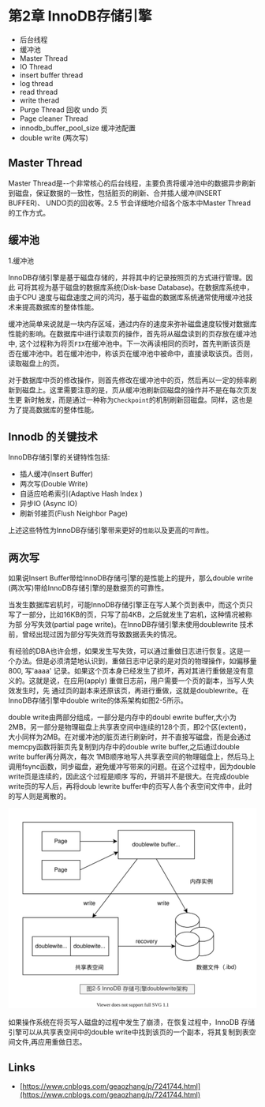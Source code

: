 # 第2章 InnoDB存储引擎

- 后台线程
- 缓冲池
- Master Thread
- IO Thread
- insert buffer thread
- log thread
- read thread
- write therad
- Purge Thread 回收 undo 页
- Page cleaner Thread
- innodb_buffer_pool_size 缓冲池配置
- double write (两次写)

## Master Thread

Master Thread是--个非常核心的后台线程，主要负责将缓冲池中的数据异步刷新
到磁盘，保证数据的一致性，包括脏页的刷新、合并插人缓冲(INSERT BUFFER)、
UNDO页的回收等。2.5 节会详细地介绍各个版本中Master Thread的工作方式。

## 缓冲池

1.缓冲池

InnoDB存储引擎是基于磁盘存储的，并将其中的记录按照页的方式进行管理。因此
可将其视为基于磁盘的数据库系统(Disk-base Database)。在数据库系统中，由于CPU
速度与磁盘速度之间的鸿沟，基于磁盘的数据库系统通常使用缓冲池技术来提高数据库的整体性能。

缓冲池简单来说就是一块内存区域，通过内存的速度来弥补磁盘速度较慢对数据库性能的影响。在数据库中进行读取页的操作，首先将从磁盘读到的页存放在缓冲池中,
这个过程称为将页`FIX`在缓冲池中。下一次再读相同的页时，首先判断该页是否在缓冲池中。若在缓冲池中，称该页在缓冲池中被命中，直接读取该页。否则，读取磁盘上的页。

对于数据库中页的修改操作，则首先修改在缓冲池中的页，然后再以一定的频率刷新到磁盘上。这里需要注意的是，页从缓冲池刷新回磁盘的操作并不是在每次页发生更
新时触发，而是通过一种称为`Checkpoint`的机制刷新回磁盘。同样，这也是为了提高数据库的整体性能。

## Innodb 的关键技术

InnoDB存储引擎的关键特性包括:

- 插人缓冲(Insert Buffer)
- 两次写(Double Write)
- 自适应哈希索引(Adaptive Hash Index )
- 异步IO (Async IO)
- 刷新邻接页(Flush Neighbor Page)

上述这些特性为InnoDB存储引擎带来更好的`性能`以及更高的`可靠性`。


## 两次写

如果说Insert Buffer带给InnoDB存储弓|擎的是性能上的提升，那么double write (两次写)带给InnoDB存储引擎的是数据页的可靠性。

当发生数据库宕机时，可能InnoDB存储引擎正在写人某个页到表中，而这个页只写了一部分，比如16KB的页，只写了前4KB，之后就发生了宕机，这种情况被称为部
分写失效(partial page write)。在InnoDB存储引擎未使用doublewrite 技术前，曾经出现过因为部分写失效而导致数据丢失的情况。

有经验的DBA也许会想，如果发生写失效，可以通过重做日志进行恢复。这是一个办法。但是必须清楚地认识到，重做日志中记录的是对页的物理操作，如偏移量800,
写'aaaa' 记录。如果这个页本身已经发生了损坏，再对其进行重做是没有意义的。这就是说，在应用(apply) 重做日志前，用户需要一个页的副本，当写人失效发生时，先
通过页的副本来还原该页，再进行重做，这就是doublewrite。在InnoDB存储引擎中double write的体系架构如图2-5所示。

double write由两部分组成，一部分是内存中的doubl ewrite buffer,大小为2MB，另一部分是物理磁盘上共享表空间中连续的128个页，即2个区(extent)，大小同样为2MB。在对缓冲池的脏页进行刷新时，并不直接写磁盘，而是会通过memcpy函数将脏页先复制到内存中的double write buffer,之后通过double write buffer再分两次，每次
1MB顺序地写人共享表空间的物理磁盘上，然后马上调用fsync函数，同步磁盘，避免缓冲写带来的问题。在这个过程中，因为double write页是连续的，因此这个过程是顺序
写的，开销并不是很大。在完成double write页的写人后，再将doub lewrite buffer中的页写人各个表空间文件中，此时的写人则是离散的。

![mysql-innodb-chapter-02-05.drawio.svg](./images/mysql-innodb-chapter-02-05.drawio.svg)

如果操作系统在将页写人磁盘的过程中发生了崩溃，在恢复过程中，InnoDB 存储引擎可以从共享表空间中的double write中找到该页的一个副本，将其复制到表空间文件,再应用重做日志。

## Links

- [https://www.cnblogs.com/geaozhang/p/7241744.html](https://www.cnblogs.com/geaozhang/p/7241744.html)